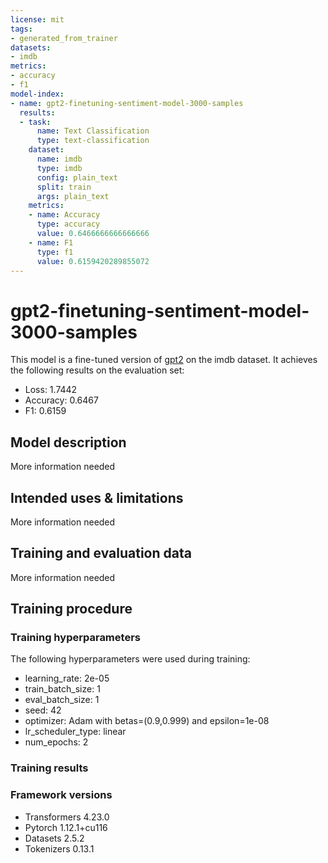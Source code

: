 ```yaml
---
license: mit
tags:
- generated_from_trainer
datasets:
- imdb
metrics:
- accuracy
- f1
model-index:
- name: gpt2-finetuning-sentiment-model-3000-samples
  results:
  - task:
      name: Text Classification
      type: text-classification
    dataset:
      name: imdb
      type: imdb
      config: plain_text
      split: train
      args: plain_text
    metrics:
    - name: Accuracy
      type: accuracy
      value: 0.6466666666666666
    - name: F1
      type: f1
      value: 0.6159420289855072
---
```


<!-- This model card has been generated automatically according to the information the Trainer had access to. You
should probably proofread and complete it, then remove this comment. -->

# gpt2-finetuning-sentiment-model-3000-samples

This model is a fine-tuned version of [gpt2](https://huggingface.co/gpt2) on the imdb dataset.
It achieves the following results on the evaluation set:
- Loss: 1.7442
- Accuracy: 0.6467
- F1: 0.6159

## Model description

More information needed

## Intended uses & limitations

More information needed

## Training and evaluation data

More information needed

## Training procedure

### Training hyperparameters

The following hyperparameters were used during training:
- learning_rate: 2e-05
- train_batch_size: 1
- eval_batch_size: 1
- seed: 42
- optimizer: Adam with betas=(0.9,0.999) and epsilon=1e-08
- lr_scheduler_type: linear
- num_epochs: 2

### Training results



### Framework versions

- Transformers 4.23.0
- Pytorch 1.12.1+cu116
- Datasets 2.5.2
- Tokenizers 0.13.1
